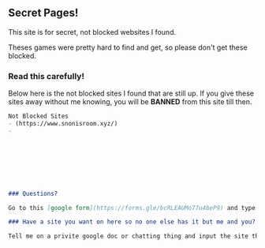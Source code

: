 ## Secret Pages!

This site is for secret, not blocked websites I found.

Theses games were pretty hard to find and get, so please don't get these blocked.

### Read this carefully!

Below here is the not blocked sites I found that are still up. If you give these sites away without me knowing, you will be **BANNED** from this site till then.

```markdown
Not Blocked Sites
- (https://www.snonisroom.xyz/)
- 








### Questions?

Go to this [google form](https://forms.gle/bcRLEAUMo77u4beP9) and type out you questions and I will try and tell you the answer.

### Have a site you want on here so no one else has it but me and you?

Tell me on a privite google doc or chatting thing and input the site there.
